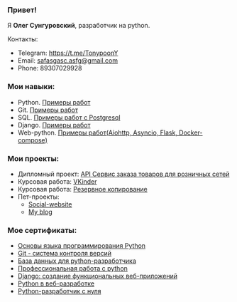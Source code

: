 ### Привет! 
Я **Олег Сунгуровский**, разработчик на python.

Контакты:
* Telegram: https://t.me/TonypoonY
* Email: <safasgasc.asfg@gmail.com>
* Phone: 89307029928

### Мои навыки:
* Python. [Примеры работ](https://github.com/oleg-sung/Python-homework)
* Git. [Примеры работ](https://github.com/oleg-sung/Git-homework)
* SQL. [Примеры работ c Postgresql](https://github.com/oleg-sung/Sql-homework)
* Django. [Примеры работ](https://github.com/oleg-sung/Django-homework)
* Web-python. [Примеры работ(Aiohttp, Asyncio, Flask, Docker-compose)](https://github.com/oleg-sung/Web-homework)

 ### Мои проекты:
* Дипломный проект: [API Сервис заказа товаров для розничных сетей](https://github.com/oleg-sung/python-final-diplom)
* Курсовая работа: [VKinder](https://github.com/VladIakimenko/VKinder)
* Курсовая работа: [Резервное копирование](https://github.com/oleg-sung/Course-work)
* Пет-проекты:
   - [Social-website](https://github.com/oleg-sung/Social-Website)
   - [My blog](https://github.com/oleg-sung/My_Blog)

### Мое сертификаты:
* [Основы языка программирования Python](https://github.com/oleg-sung/Certificates/blob/main/certificate_python_basic.pdf)
* [Git - система контроля версий](https://github.com/oleg-sung/Certificates/blob/main/certificate_git.pdf)
* [База данных для python-разработчика](https://github.com/oleg-sung/Certificates/blob/main/certificate_sql.pdf)
* [Профессиональная работа с python](https://github.com/oleg-sung/Certificates/blob/main/certificate_python_professional.pdf)
* [Django: создание функциональных веб-приложений](https://github.com/oleg-sung/Certificates/blob/main/certificate_django.pdf)
* [Python в веб-разработке](https://github.com/oleg-sung/Certificates/blob/main/certificate_web-python.pdf)
* [Python-разработчик с нуля](https://github.com/oleg-sung/Certificates/blob/main/certificate_python_developer.pdf)

